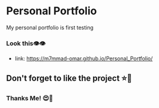 # Personal Portfolio
My personal portfolio is first testing


### Look this👁️👁️
   * link: https://m7mmad-omar.github.io/Personal_Portfolio/
   

## Don't forget to like the project ⭐💫

### Thanks Me! 😍🤩
